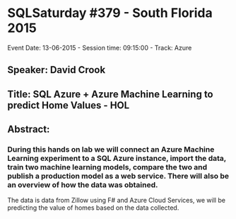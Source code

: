 # SQLSaturday #379 - South Florida 2015
Event Date: 13-06-2015 - Session time: 09:15:00 - Track: Azure
## Speaker: David Crook
## Title: SQL Azure + Azure Machine Learning to predict Home Values - HOL
## Abstract:
### During this hands on lab we will connect an Azure Machine Learning experiment to a SQL Azure instance, import the data, train two machine learning models, compare the two and publish a production model as a web service.  There will also be an overview of how the data was obtained.

The data is data from Zillow using F# and Azure Cloud Services, we will be predicting the value of homes based on the data collected.
